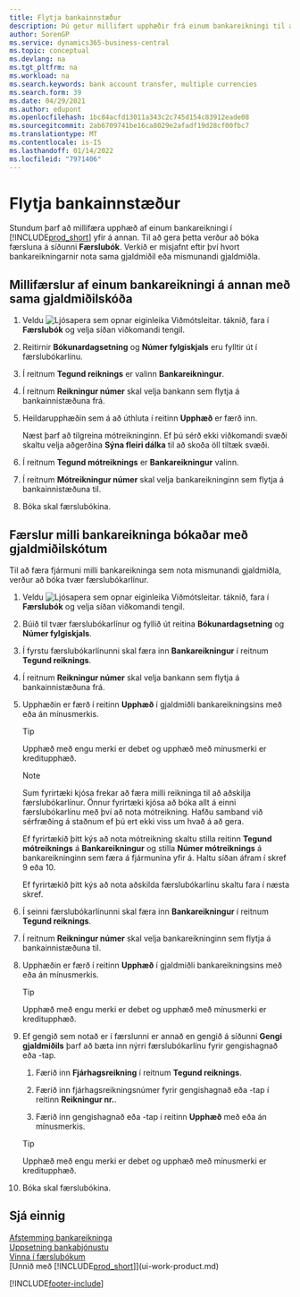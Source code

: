 ```yaml
---
title: Flytja bankainnstæður
description: Þú getur millifært upphæðir frá einum bankareikningi til annars, meðal annars í ólíkum gjaldmiðlum, með því að bóka millifærsluna í færslubókina.
author: SorenGP
ms.service: dynamics365-business-central
ms.topic: conceptual
ms.devlang: na
ms.tgt_pltfrm: na
ms.workload: na
ms.search.keywords: bank account transfer, multiple currencies
ms.search.form: 39
ms.date: 04/29/2021
ms.author: edupont
ms.openlocfilehash: 1bc84acfd13011a343c2c745d154c83912eade08
ms.sourcegitcommit: 2ab6709741be16ca8029e2afadf19d28cf00fbc7
ms.translationtype: MT
ms.contentlocale: is-IS
ms.lasthandoff: 01/14/2022
ms.locfileid: "7971406"
---
```

# <a name="transfer-bank-funds"></a>Flytja bankainnstæður

Stundum þarf að millifæra upphæð af einum bankareikningi í [!INCLUDE[prod_short](includes/prod_short.md)] yfir á annan. Til að gera þetta verður að bóka færsluna á síðunni **Færslubók**. Verkið er misjafnt eftir því hvort bankareikningarnir nota sama gjaldmiðil eða mismunandi gjaldmiðla.

## <a name="to-post-a-transfer-between-bank-accounts-with-the-same-currency-code"></a>Millifærslur af einum bankareikningi á annan með sama gjaldmiðilskóða

1. Veldu ![Ljósapera sem opnar eiginleika Viðmótsleitar.](media/ui-search/search_small.png "Segðu mér hvað þú vilt gera") táknið, fara í **Færslubók** og velja síðan viðkomandi tengil.
2. Reitirnir **Bókunardagsetning** og **Númer fylgiskjals** eru fylltir út í færslubókarlínu.
3. Í reitnum **Tegund reiknings** er valinn **Bankareikningur**.
4. Í reitnum **Reikningur númer** skal velja bankann sem flytja á bankainnistæðuna frá.
5. Heildarupphæðin sem á að úthluta í reitinn  **Upphæð** er færð inn.

    Næst þarf að tilgreina mótreikninginn. Ef þú sérð ekki viðkomandi svæði skaltu velja aðgerðina **Sýna fleiri dálka** til að skoða öll tiltæk svæði.
6. Í reitnum **Tegund mótreiknings** er **Bankareikningur** valinn.
7. Í reitnum **Mótreikningur númer** skal velja bankareikninginn sem flytja á bankainnistæðuna til.
8. Bóka skal færslubókina.

## <a name="to-post-a-transfer-between-bank-accounts-with-different-currency-codes"></a>Færslur milli bankareikninga bókaðar með gjaldmiðilskótum

Til að færa fjármuni milli bankareikninga sem nota mismunandi gjaldmiðla, verður að bóka tvær færslubókarlínur.

1. Veldu ![Ljósapera sem opnar eiginleika Viðmótsleitar.](media/ui-search/search_small.png "Segðu mér hvað þú vilt gera") táknið, fara í **Færslubók** og velja síðan viðkomandi tengil.
2. Búið til tvær færslubókarlínur og fyllið út reitina **Bókunardagsetning** og **Númer fylgiskjals**.
3. Í fyrstu færslubókarlínunni skal færa inn **Bankareikningur** í reitnum **Tegund reiknings**.
4. Í reitnum **Reikningur númer** skal velja bankann sem flytja á bankainnistæðuna frá.
5. Upphæðin er færð í reitinn **Upphæð** í gjaldmiðli bankareikningsins með eða án mínusmerkis.

    > [!TIP]
    > Upphæð með engu merki er debet og upphæð með mínusmerki er kreditupphæð.

    > [!NOTE]
    > Sum fyrirtæki kjósa frekar að færa milli reikninga til að aðskilja færslubókarlínur. Önnur fyrirtæki kjósa að bóka allt á einni færslubókarlínu með því að nota mótreikning. Hafðu samband við sérfræðing á staðnum ef þú ert ekki viss um hvað á að gera.
    >
    > Ef fyrirtækið þitt kýs að nota mótreikning skaltu stilla reitinn **Tegund mótreiknings** á **Bankareikningur** og stilla **Númer mótreiknings** á bankareikninginn sem færa á fjármunina yfir á. Haltu síðan áfram í skref 9 eða 10.
    >
    > Ef fyrirtækið þitt kýs að nota aðskilda færslubókarlínu skaltu fara í næsta skref.
6. Í seinni færslubókarlínunni skal færa inn **Bankareikningur** í reitnum **Tegund reiknings**.
7. Í reitnum **Reikningur númer** skal velja bankareikninginn sem flytja á bankainnistæðuna til.
8. Upphæðin er færð í reitinn **Upphæð** í gjaldmiðli bankareikningsins með eða án mínusmerkis.

    > [!TIP]
    > Upphæð með engu merki er debet og upphæð með mínusmerki er kreditupphæð.
9. Ef gengið sem notað er í færslunni er annað en gengið á síðunni **Gengi gjaldmiðils** þarf að bæta inn nýrri færslubókarlínu fyrir gengishagnað eða -tap.  

    1. Færið inn **Fjárhagsreikning** í reitnum **Tegund reiknings**.  

    2. Færið inn fjárhagsreikningsnúmer fyrir gengishagnað eða -tap í reitinn **Reikningur nr.**.  

    3. Færið inn gengishagnað eða -tap í reitinn **Upphæð** með eða án mínusmerkis.

    > [!TIP]
    > Upphæð með engu merki er debet og upphæð með mínusmerki er kreditupphæð.
10. Bóka skal færslubókina.

## <a name="see-also"></a>Sjá einnig

[Afstemming bankareikninga](bank-manage-bank-accounts.md)  
[Uppsetning bankaþjónustu](bank-setup-banking.md)  
[Vinna í færslubókum](ui-work-general-journals.md)  
[Unnið með [!INCLUDE[prod_short](includes/prod_short.md)]](ui-work-product.md)


[!INCLUDE[footer-include](includes/footer-banner.md)]